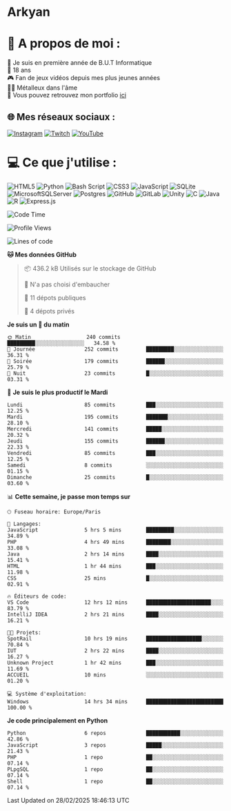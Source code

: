 # Arkyan
 # 💫 A propos de moi :
📖 Je suis en première année de B.U.T Informatique  
🎂 18 ans  
🎮 Fan de jeux vidéos depuis mes plus jeunes années  
🤘🏻 Métalleux dans l'âme  
📕 Vous pouvez retrouvez mon portfolio [ici](https://arkyanportfolio.netlify.app/)

## 🌐 Mes réseaux sociaux :
[![Instagram](https://img.shields.io/badge/Instagram-%23E4405F.svg?logo=Instagram&logoColor=white)](https://instagram.com/arkyan25) [![Twitch](https://img.shields.io/badge/Twitch-%239146FF.svg?logo=Twitch&logoColor=white)](https://twitch.tv/arkyan_) [![YouTube](https://img.shields.io/badge/YouTube-%23FF0000.svg?logo=YouTube&logoColor=white)](https://youtube.com/@arkyan_) 

# 💻 Ce que j'utilise :
![HTML5](https://img.shields.io/badge/html5-%23E34F26.svg?style=for-the-badge&logo=html5&logoColor=white) ![Python](https://img.shields.io/badge/python-3670A0?style=for-the-badge&logo=python&logoColor=ffdd54) ![Bash Script](https://img.shields.io/badge/bash_script-%23121011.svg?style=for-the-badge&logo=gnu-bash&logoColor=white) ![CSS3](https://img.shields.io/badge/css3-%231572B6.svg?style=for-the-badge&logo=css3&logoColor=white) ![JavaScript](https://img.shields.io/badge/javascript-%23323330.svg?style=for-the-badge&logo=javascript&logoColor=%23F7DF1E) ![SQLite](https://img.shields.io/badge/sqlite-%2307405e.svg?style=for-the-badge&logo=sqlite&logoColor=white) ![MicrosoftSQLServer](https://img.shields.io/badge/Microsoft%20SQL%20Server-CC2927?style=for-the-badge&logo=microsoft%20sql%20server&logoColor=white) ![Postgres](https://img.shields.io/badge/postgres-%23316192.svg?style=for-the-badge&logo=postgresql&logoColor=white) ![GitHub](https://img.shields.io/badge/github-%23121011.svg?style=for-the-badge&logo=github&logoColor=white) ![GitLab](https://img.shields.io/badge/gitlab-%23181717.svg?style=for-the-badge&logo=gitlab&logoColor=white) ![Unity](https://img.shields.io/badge/unity-%23000000.svg?style=for-the-badge&logo=unity&logoColor=white)  ![C](https://img.shields.io/badge/c-%2300599C.svg?style=for-the-badge&logo=c&logoColor=white) ![Java](https://img.shields.io/badge/java-%23ED8B00.svg?style=for-the-badge&logo=openjdk&logoColor=white) ![R](https://img.shields.io/badge/r-%23276DC3.svg?style=for-the-badge&logo=r&logoColor=white) ![Express.js](https://img.shields.io/badge/express.js-%23404d59.svg?style=for-the-badge&logo=express&logoColor=%2361DAFB)

<!--START_SECTION:waka-->
![Code Time](http://img.shields.io/badge/Code%20Time-283%20hrs%2052%20mins-blue)

![Profile Views](http://img.shields.io/badge/Vues%20du%20profil-0-blue)

![Lines of code](https://img.shields.io/badge/Depuis%20Hello%20World%2C%20j%27ai%20%C3%A9crit-5.0%20million%20Lignes%20de%20code-blue)

**🐱 Mes données GitHub** 

> 📦 436.2 kB Utilisés sur le stockage de GitHub 
 > 
> 🚫 N'a pas choisi d'embaucher
 > 
> 📜 11 dépots publiques 
 > 
> 🔑 4 dépots privés 
 > 
**Je suis un 🐤 du matin** 

```text
🌞 Matin                  240 commits         █████████░░░░░░░░░░░░░░░░   34.58 % 
🌆 Journée                252 commits         █████████░░░░░░░░░░░░░░░░   36.31 % 
🌃 Soirée                 179 commits         ██████░░░░░░░░░░░░░░░░░░░   25.79 % 
🌙 Nuit                   23 commits          █░░░░░░░░░░░░░░░░░░░░░░░░   03.31 % 
```
📅 **Je suis le plus productif le Mardi** 

```text
Lundi                    85 commits          ███░░░░░░░░░░░░░░░░░░░░░░   12.25 % 
Mardi                    195 commits         ███████░░░░░░░░░░░░░░░░░░   28.10 % 
Mercredi                 141 commits         █████░░░░░░░░░░░░░░░░░░░░   20.32 % 
Jeudi                    155 commits         ██████░░░░░░░░░░░░░░░░░░░   22.33 % 
Vendredi                 85 commits          ███░░░░░░░░░░░░░░░░░░░░░░   12.25 % 
Samedi                   8 commits           ░░░░░░░░░░░░░░░░░░░░░░░░░   01.15 % 
Dimanche                 25 commits          █░░░░░░░░░░░░░░░░░░░░░░░░   03.60 % 
```


📊 **Cette semaine, je passe mon temps sur** 

```text
🕑︎ Fuseau horaire: Europe/Paris

💬 Langages: 
JavaScript               5 hrs 5 mins        █████████░░░░░░░░░░░░░░░░   34.89 % 
PHP                      4 hrs 49 mins       ████████░░░░░░░░░░░░░░░░░   33.08 % 
Java                     2 hrs 14 mins       ████░░░░░░░░░░░░░░░░░░░░░   15.41 % 
HTML                     1 hr 44 mins        ███░░░░░░░░░░░░░░░░░░░░░░   11.98 % 
CSS                      25 mins             █░░░░░░░░░░░░░░░░░░░░░░░░   02.91 % 

🔥 Éditeurs de code: 
VS Code                  12 hrs 12 mins      █████████████████████░░░░   83.79 % 
IntelliJ IDEA            2 hrs 21 mins       ████░░░░░░░░░░░░░░░░░░░░░   16.21 % 

🐱‍💻 Projets: 
SpotRail                 10 hrs 19 mins      ██████████████████░░░░░░░   70.84 % 
IUT                      2 hrs 22 mins       ████░░░░░░░░░░░░░░░░░░░░░   16.27 % 
Unknown Project          1 hr 42 mins        ███░░░░░░░░░░░░░░░░░░░░░░   11.69 % 
ACCUEIL                  10 mins             ░░░░░░░░░░░░░░░░░░░░░░░░░   01.20 % 

💻 Système d'exploitation: 
Windows                  14 hrs 34 mins      █████████████████████████   100.00 % 
```

**Je code principalement en Python** 

```text
Python                   6 repos             ███████████░░░░░░░░░░░░░░   42.86 % 
JavaScript               3 repos             █████░░░░░░░░░░░░░░░░░░░░   21.43 % 
PHP                      1 repo              ██░░░░░░░░░░░░░░░░░░░░░░░   07.14 % 
PLpgSQL                  1 repo              ██░░░░░░░░░░░░░░░░░░░░░░░   07.14 % 
Shell                    1 repo              ██░░░░░░░░░░░░░░░░░░░░░░░   07.14 % 
```




 Last Updated on 28/02/2025 18:46:13 UTC
<!--END_SECTION:waka-->

<!--START_SECTION:SHOW_PROJECTS-->
<!--END_SECTION:SHOW_PROJECTS-->

<!--START_SECTION:SHOW_LINES_OF_CODE-->
<!--END_SECTION:SHOW_LINES_OF_CODE-->

<!--START_SECTION:SHOW_TOTAL_CODE_TIME-->
<!--END_SECTION:SHOW_TOTAL_CODE_TIME-->

<!--START_SECTION:SHOW_PROFILE_VIEWS-->
<!--END_SECTION:SHOW_PROFILE_VIEWS-->

<!--START_SECTION:SHOW_COMMIT-->
<!--END_SECTION:SHOW_COMMIT-->

<!--START_SECTION:SHOW_DAYS_OF_WEEK-->
<!--END_SECTION:SHOW_DAYS_OF_WEEK-->

<!--START_SECTION:SHOW_LANGUAGE-->
<!--END_SECTION:SHOW_LANGUAGE-->

<!--START_SECTION:SHOW_TIMEZONE-->
<!--END_SECTION:SHOW_TIMEZONE-->

<!--START_SECTION:SHOW_LANGUAGE_PER_REPO-->
<!--END_SECTION:SHOW_LANGUAGE_PER_REPO-->

<!--START_SECTION:SHOW_SHORT_INFO-->
<!--END_SECTION:SHOW_SHORT_INFO-->
